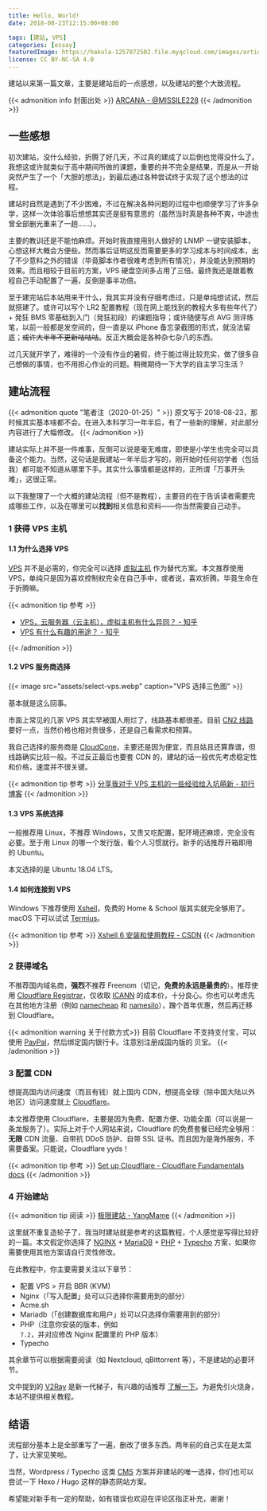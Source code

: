 ```yaml
---
title: Hello, World!
date: 2018-08-23T12:15:00+08:00

tags: [建站, VPS]
categories: [essay]
featuredImage: https://hakula-1257872502.file.myqcloud.com/images/article-covers/66372748.webp
license: CC BY-NC-SA 4.0
---
```


建站以来第一篇文章，主要是建站后的一点感想，以及建站的整个大致流程。

<!--more-->

{{< admonition info 封面出处 >}}
[ARCANA - @MISSILE228](https://www.pixiv.net/artworks/66372748)
{{< /admonition >}}

## 一些感想

初次建站，没什么经验，折腾了好几天，不过真的建成了以后倒也觉得没什么了。我想这或许就类似于高中期间所做的课题，重要的并不完全是结果，而是从一开始突然产生了一个「大胆的想法」，到最后通过各种尝试终于实现了这个想法的过程。

建站时自然是遇到了不少困难，不过在解决各种问题的过程中也顺便学习了许多杂学，这样一次体验事后想想其实还是挺有意思的（虽然当时真是各种不爽，中途也曾全部删光重来了一趟……）。

主要的教训还是不能怕麻烦。开始时我直接用别人做好的 LNMP 一键安装脚本，心想这样大概会方便些。然而事后证明这反而需要更多的学习成本与时间成本，出了不少意料之外的错误（毕竟脚本作者很难考虑到所有情况），并没能达到预期的效果。而且相较于目前的方案，VPS 硬盘空间多占用了三倍。最终我还是跟着教程自己手动配置了一遍，反倒是事半功倍。

至于建完站后本站用来干什么，我其实并没有仔细考虑过，只是单纯想试试，然后就搭建了。或许可以写个 LR2 配置教程（现在网上能找到的教程大多有些年代了）+ 発狂 BMS 零基础到入门（発狂初段）的课题指导；或许随便写点 AVG 测评练笔，以前一般都是发空间的，但一直是以 iPhone 备忘录截图的形式，就没法留底；~~或许大半年不更新咕咕咕~~。反正大概会是各种杂七杂八的东西。

过几天就开学了，难得的一个没有作业的暑假，终于能过得比较充实，做了很多自己想做的事情，也不用担心作业的问题。稍微期待一下大学的自主学习生活？

## 建站流程

{{< admonition quote "笔者注（2020-01-25）" >}}
原文写于 2018-08-23，那时候其实基本啥都不会。在进入本科学习一年半后，有了一些新的理解，对此部分内容进行了大幅修改。
{{< /admonition >}}

建站实际上并不是一件难事，反倒可以说是毫无难度，即使是小学生也完全可以具备这个能力。当然，这句话是我建站一年半后才写的，刚开始时任何初学者（包括我）都可能不知道从哪里下手。其实什么事情都是这样的，正所谓「万事开头难」，这很正常。

以下我整理了一个大概的建站流程（但不是教程），主要目的在于告诉读者需要完成哪些工作，以及在哪里可以**找到**相关信息和资料——你当然需要自己动手。

### 1 获得 VPS 主机

#### 1.1 为什么选择 VPS

[VPS][vps-wiki] 并不是必需的，你完全可以选择 [虚拟主机][vhost-wiki] 作为替代方案。本文推荐使用 VPS，单纯只是因为喜欢控制权完全在自己手中，或者说，喜欢折腾。毕竟生命在于折腾嘛。

[vps-wiki]: https://en.wikipedia.org/wiki/Virtual_private_server
[vhost-wiki]: https://en.wikipedia.org/wiki/Virtual_hosting

{{< admonition tip 参考 >}}

- [VPS，云服务器（云主机），虚拟主机有什么异同？ - 知乎](https://www.zhihu.com/question/19856629)
- [VPS 有什么有趣的用途？ - 知乎](https://www.zhihu.com/question/24284566)

{{< /admonition >}}

#### 1.2 VPS 服务商选择

{{< image src="assets/select-vps.webp" caption="VPS 选择三色图" >}}

基本就是这么回事。

市面上常见的几家 VPS 其实早被国人用烂了，线路基本都很差。目前 [CN2 线路][cn2-wiki] 要好一点，当然价格也相对贵很多，还是自己看需求和预算。

我自己选择的服务商是 [CloudCone]，主要还是因为便宜，而且姑且还算靠谱，但线路确实比较一般。不过反正最后也要套 CDN 的，建站的话一般优先考虑稳定性和价格，速度并不很关键。

[cn2-wiki]: https://www.vultrblog.com/what-is-a-cn2-line
[CloudCone]: /links/cloudcone-cn

{{< admonition tip 参考 >}}
[分享我对于 VPS 主机的一些经验给入坑萌新 - 初行博客](https://www.zrj96.com/post-762.html)
{{< /admonition >}}

#### 1.3 VPS 系统选择

一般推荐用 Linux，不推荐 Windows，又贵又吃配置，配环境还麻烦，完全没有必要。至于用 Linux 的哪一个发行版，看个人习惯就行。新手的话推荐开箱即用的 Ubuntu。

本文选择的是 Ubuntu 18.04 LTS。

#### 1.4 如何连接到 VPS

Windows 下推荐使用 [Xshell]，免费的 Home & School 版其实就完全够用了。macOS 下可以试试 [Termius]。

[Xshell]: https://www.netsarang.com/products/xsh_overview.html
[Termius]: https://termius.com

{{< admonition tip 参考 >}}
[Xshell 6 安装和使用教程 - CSDN](https://blog.csdn.net/qq_32653877/article/details/81984745)
{{< /admonition >}}

### 2 获得域名

不推荐国内域名商，**强烈**不推荐 Freenom（切记，**免费的永远是最贵的**）。推荐使用 [Cloudflare Registrar][cf-registrar]，仅收取 [ICANN] 的成本价，十分良心。你也可以考虑先在其他地方注册（例如 [namecheap] 和 [namesilo]），蹭个首年优惠，然后再迁移到 Cloudflare。

{{< admonition warning 关于付款方式>}}
目前 Cloudflare 不支持支付宝，可以使用 [PayPal](https://www.paypal.com/us/home)，然后绑定国内银行卡。注意别注册成国内版的 贝宝。
{{< /admonition >}}

[cf-registrar]: https://www.cloudflare.com/products/registrar
[ICANN]: https://www.icann.org
[namecheap]: https://www.namecheap.com
[namesilo]: https://www.namesilo.com

### 3 配置 CDN

想提高国内访问速度（而且有钱）就上国内 CDN，想提高全球（除中国大陆以外地区）访问速度就上 [Cloudflare]。

本文推荐使用 Cloudflare，主要是因为免费、配置方便、功能全面（可以说是一条龙服务了）。实际上对于个人网站来说，Cloudflare 的免费套餐已经完全够用：**无限** CDN 流量、自带抗 DDoS 防护、自带 SSL 证书。而且因为是海外服务，不需要备案。只能说，Cloudflare yyds！

{{< admonition tip 参考 >}}
[Set up Cloudflare - Cloudflare Fundamentals docs](https://developers.cloudflare.com/fundamentals/get-started/setup)
{{< /admonition >}}

[Cloudflare]: https://www.cloudflare.com

### 4 开始建站

{{< admonition tip 阅读 >}}
[极限建站 - YangMame](https://blog.yangmame.org/%E6%9E%81%E9%99%90%E5%BB%BA%E7%AB%99.html)
{{< /admonition >}}

这里就不重复造轮子了，我当时建站就是参考的这篇教程，个人感觉是写得比较好的一篇。本文假定你选择了 [NGINX] + [MariaDB] + [PHP] + [Typecho] 方案，如果你需要使用其他方案请自行灵性修改。

在此教程中，你主要需要关注以下章节：

- 配置 VPS > 开启 BBR (KVM)
- Nginx（「写入配置」处可以只选择你需要用到的部分）
- Acme.sh
- Mariadb（「创建数据库和用户」处可以只选择你需要用到的部分）
- PHP（注意你安装的版本，例如 `7.2`，并对应修改 Nginx 配置里的 PHP 版本）
- Typecho

其余章节可以根据需要阅读（如 Nextcloud, qBittorrent 等），不是建站的必要环节。

文中提到的 [V2Ray] 是新一代梯子，有兴趣的话推荐 [了解一下][v2ray-guide]。为避免引火烧身，本站不提供相关教程。

[NGINX]: https://www.nginx.com
[MariaDB]: https://mariadb.org
[PHP]: https://www.php.net
[Typecho]: https://typecho.org
[V2Ray]: https://www.v2ray.com
[v2ray-guide]: https://github.com/ToutyRater/v2ray-guide

## 结语

流程部分基本上是全部重写了一遍，删改了很多东西。两年前的自己实在是太菜了，让大家见笑啦。

当然，Wordpress / Typecho 这类 [CMS][cms-wiki] 方案并非建站的唯一选择，你们也可以尝试一下 Hexo / Hugo 这样的静态网站方案。

希望能对新手有一定的帮助，如有错误也欢迎在评论区指正补充，谢谢！

[cms-wiki]: https://en.wikipedia.org/wiki/Content_management_system
